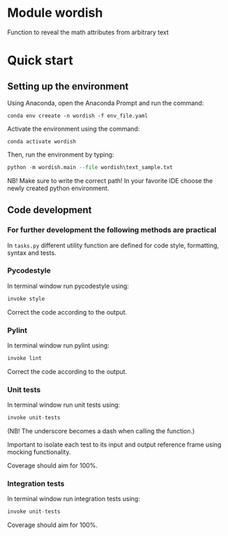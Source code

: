 # Module wordish
Function to reveal the math attributes from arbitrary text

# Quick start
## Setting up the environment

Using Anaconda, open the Anaconda Prompt and run the command:

````commandline
conda env creeate -n wordish -f env_file.yaml
````
Activate the environment using the command:
````commandline
conda activate wordish
````
Then, run the environment by typing:
```python
python -m wordish.main --file wordish\text_sample.txt
```
NB! Make sure to write the correct path!
In your favorite IDE choose the newly created python environment.




## Code development

### For further development the following methods are practical
In ```tasks.py``` different utility function are defined for code style, formatting, syntax and tests.

### Pycodestyle
In terminal window run pycodestyle using:
```python
invoke style
```
Correct the code according to the output.

### Pylint
In terminal window run pylint using:
```python
invoke lint
```
Correct the code according to the output.

### Unit tests
In terminal window run unit tests using:
```python
invoke unit-tests
```
(NB! The underscore becomes a dash when calling the function.)

Important to isolate each test to its input and output reference frame using mocking functionality.

Coverage should aim for 100%.

### Integration tests
In terminal window run integration tests using:

```python
invoke unit-tests
```
Coverage should aim for 100%.

